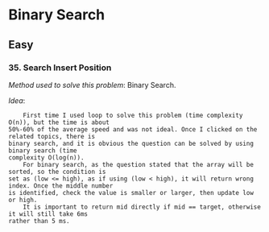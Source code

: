 # Binary Search

## Easy
### 35. Search Insert Position
*Method used to solve this problem*: Binary Search.

*Idea*:

        First time I used loop to solve this problem (time complexity O(n)), but the time is about 
    50%-60% of the average speed and was not ideal. Once I clicked on the related topics, there is 
    binary search, and it is obvious the question can be solved by using binary search (time 
    complexity O(log(n)).
        For binary search, as the question stated that the array will be sorted, so the condition is 
    set as (low <= high), as if using (low < high), it will return wrong index. Once the middle number
    is identified, check the value is smaller or larger, then update low or high.
        It is important to return mid directly if mid == target, otherwise it will still take 6ms 
    rather than 5 ms.